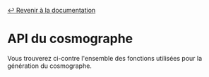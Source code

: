 [↩︎ Revenir à la documentation](../../fr.html)

# API du cosmographe

Vous trouverez ci-contre l'ensemble des fonctions utilisées pour la génération du cosmographe.
